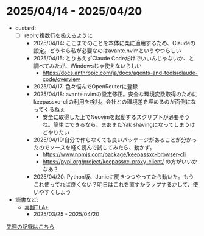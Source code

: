 # 2025/04/14 - 2025/04/20

- custard:
    - [ ] replで複数行を扱えるように
        - 2025/04/14: ここまでのことを本体に楽に適用するため、Claudeの設定。どうやら私が必要なのはavante.nvimというやつらしい
        - 2025/04/15: とりあえずClaude Codeだけでいいんじゃないか、と調べてみたが、Windowsじゃ使えないらしい
            - <https://docs.anthropic.com/ja/docs/agents-and-tools/claude-code/overview>
        - 2025/04/17: 色々悩んでOpenRouterに登録
        - 2025/04/18: avante.nvimの設定修正。安全な環境変数取得のためにkeepassxc-cliの利用を検討。会社との環境差を埋めるのが面倒になってくるねぇ
            - 安全に取得した上でNeovimを起動するスクリプトが必要そうね。簡単にできるなら、まあまたYak shavingになってしまうけどやりたい
        - 2025/04/19:自分で作らなくても良いパッケージがあることが分かったのでソースを軽く読んで試してみたら、動かず。
            - <https://www.npmjs.com/package/keepassxc-browser-cli>
            - <https://pypi.org/project/keepassxc-proxy-client/> の方がいいかなあ？
        - 2025/04/20: Python版、Junieに聞きつつやってたら動いた。もうこれ使ってれば良くない？明日はこれを直すかラップするかして、使いやすくしよう
- 読書など:
    - [実践TLA+](https://www.shoeisha.co.jp/book/detail/9784798169163)
        - 2025/03/25 - 2025/04/20

[先週の記録はこちら](https://github.com/igrep/daily-commits/blob/263662e9e4a32a814b3b26dd2dec9ff7930b2926/yesterday.md)
